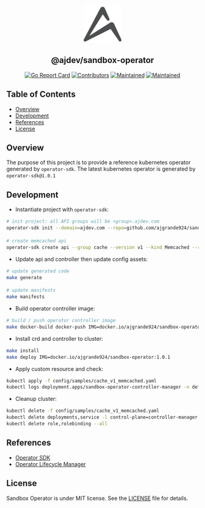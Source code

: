 <p align="center">
  <img src="https://raw.githubusercontent.com/ajgrande924/sandbox-operator/master/assets/logo_readme.png" alt="Logo" width="100" height="100" />
</p>
<h2 align="center">@ajdev/sandbox-operator</h2>
<p align="center">
  <a href="https://goreportcard.com/report/github.com/ajgrande924/sandbox-operator"><img alt="Go Report Card" src="https://goreportcard.com/badge/github.com/ajgrande924/sandbox-operator" height="20"/></a>
  <a href="https://github.com/ajgrande924/sandbox-operator/graphs/contributors"><img alt="Contributors" src="https://img.shields.io/github/contributors/ajgrande924/sandbox-operator.svg" height="20"/></a>
  <a href="https://github.com/ajgrande924/sandbox-operator/graphs/commit-activity"><img alt="Maintained" src="https://img.shields.io/badge/Maintained%3F-yes-green.svg" height="20"/></a>
  <a href="https://opensource.org/licenses/MIT"><img alt="Maintained" src="http://img.shields.io/:license-MIT-yellow.svg" height="20"/></a>
</p>

## Table of Contents

* [Overview](#overview)
* [Development](#development)
* [References](#references)
* [License](#license)

## Overview

The purpose of this project is to provide a reference kubernetes operator generated by `operator-sdk`. The latest kubernetes operator is generated by `operator-sdk@1.0.1`

## Development

* Instantiate project with `operator-sdk`:
```sh
# init project: all API groups will be <group>.ajdev.com
operator-sdk init --domain=ajdev.com --repo=github.com/ajgrande924/sandbox-operator

# create memcached api
operator-sdk create api --group cache --version v1 --kind Memcached --resource=true --controller=true
```

* Update api and controller then update config assets:
```sh
# update generated code
make generate

# update manifests
make manifests
```

* Build operator controller image:
```sh
# build / push operator controller image
make docker-build docker-push IMG=docker.io/ajgrande924/sandbox-operator:1.0.1
```

* Install crd and controller to cluster:
```sh
make install
make deploy IMG=docker.io/ajgrande924/sandbox-operator:1.0.1
```

* Apply custom resource and check:
```sh
kubectl apply -f config/samples/cache_v1_memcached.yaml 
kubectl logs deployment.apps/sandbox-operator-controller-manager -n default -c manager
```

* Cleanup cluster:
```sh
kubectl delete -f config/samples/cache_v1_memcached.yaml
kubectl delete deployments,service -l control-plane=controller-manager
kubectl delete role,rolebinding --all
```

## References

* [Operator SDK](https://sdk.operatorframework.io/docs/)
* [Operator Lifecycle Manager](https://olm.operatorframework.io/docs/)

## License

Sandbox Operator is under MIT license. See the [LICENSE](LICENSE) file for details.
